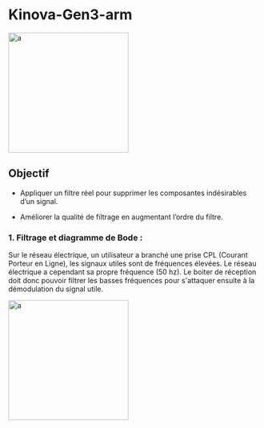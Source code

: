 # Kinova-Gen3-arm
<img width="240" alt="a"  src="https://github.com/zineb-212/Kinova-Gen3-arm/issues/1#issue-2524758671">


 ## Objectif
- Appliquer un filtre réel pour supprimer les composantes indésirables d’un signal. 

- Améliorer la qualité de filtrage en augmentant l’ordre du filtre.

### **1. Filtrage et diagramme de Bode :**
Sur le réseau électrique, un utilisateur a branché une prise CPL (Courant Porteur en Ligne), les signaux utiles sont de fréquences élevées. Le réseau électrique a cependant sa propre fréquence (50 hz). Le boiter de réception doit donc pouvoir filtrer les basses fréquences pour s'attaquer ensuite à la démodulation du signal utile.

<img width="240" alt="a"  src="https://user-images.githubusercontent.com/121026257/215289489-25b429ae-baee-4602-902f-116e58107673.PNG">
